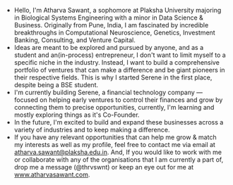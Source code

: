 - Hello, I'm Atharva Sawant, a sophomore at Plaksha University majoring in Biological Systems Engineering with a minor in Data Science & Business. Originally from Pune, India, I am fascinated by incredible breakthroughs in Computational Neuroscience, Genetics, Investment Banking, Consulting, and Venture Capital.
- Ideas are meant to be explored and pursued by anyone, and as a student and an(in-process) entrepreneur, I don't want to limit myself to a specific niche in the industry. Instead, I want to build a comprehensive portfolio of ventures that can make a difference and be giant pioneers in their respective fields. This is why I started Serene in the first place, despite being a BSE student.
- I'm currently building Serene, a financial technology company — focused on helping early ventures to control their finances and grow by connecting them to precise opportunities, currently, I'm learning and mostly exploring things as it's Co-Founder.
- In the future, I'm excited to build and expand these businesses across a variety of industries and to keep making a difference.
- If you have any relevant opportunities that can help me grow & match my interests as well as my profile, feel free to contact me via email at atharva.sawant@plaksha.edu.in. And, If you would like to work with me or collaborate with any of the organisations that I am currently a part of, drop me a message (@thrvswnt) or keep an eye out for me at www.atharvasawant.com.
